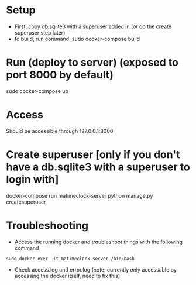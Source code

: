 # Setup
- First: copy db.sqlite3 with a superuser added in (or do the create superuser step later)
- to build, run command: sudo docker-compose build

# Run (deploy to server) (exposed to port 8000 by default)
sudo docker-compose up

# Access
Should be accessible through 127.0.0.1:8000

# Create superuser [only if you don't have a db.sqlite3 with a superuser to login with]
docker-compose run matimeclock-server python manage.py createsuperuser

# Troubleshooting
- Access the running docker and troubleshoot things with the following command
```
sudo docker exec -it matimeclock-server /bin/bash
```
- Check access.log and error.log (note: currently only accessable by accessing the docker itself, need to fix this)


